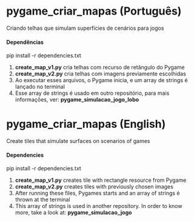 

# pygame_criar_mapas (Português)
Criando telhas que simulam superfícies de cenários para jogos

<h4>Dependências</h4>
<p>pip install -r dependencies.txt</p>

<ol>
  <li><b>create_map_v1.py</b> cria telhas com recurso de retângulo do Pygame</li>
  <li><b>create_map_v2.py</b> cria telhas com imagens previamente escolhidas</li>
  <li>Ao executar esses arquivos, o Pygame inicia, e um array de strings é lançado no terminal</li>
  <li>Esse array de strings é usado em outro repositório, para mais informações, ver: <b>pygame_simulacao_jogo_lobo</b></li>
</ol>

# pygame_criar_mapas (English)
Create tiles that simulate surfaces on scenarios of games

<h4>Dependencies</h4>
<p>pip install -r dependencies.txt</p>

<ol>
  <li><b>create_map_v1.py</b> creates tile with rectangle resource from Pygame</li>
  <li><b>create_map_v2.py</b> creates tiles with previously chosen images</li>
  <li>After running these files, Pygames starts and an array of strings é thrown at the terminal</li>
  <li>This array of strings is used in another repository. In order to know more, take a look at: <b>pygame_simulacao_jogo</b></li>
</ol>
